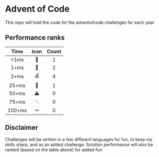 # Advent of Code

This repo will hold the code for the adventofcode challenges for each year

## Performance ranks
| Time | Icon | Count |
| :--: | :--: | :--: |
| <1ms | :gem: | 1 |
| 1+ms | :crown: | 2 |
| 2+ms | :moneybag: | 4 |
| 25+ms | :3rd_place_medal: | 1 |
| 50+ms | :warning: | 0 |
| 75+ms | :part_alternation_mark: | 0 |
| 100+ms | :coffin: | 0 |

## Disclaimer
Challenges will be written in a few different languages for fun, to keep my skills sharp, and as an added challenge. Solution performance will also be ranked (based on the table above) for added fun
